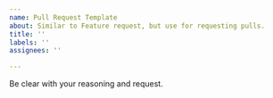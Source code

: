 ```yaml
---
name: Pull Request Template
about: Similar to Feature request, but use for requesting pulls.
title: ''
labels: ''
assignees: ''

---
```


Be clear with your reasoning and request.
